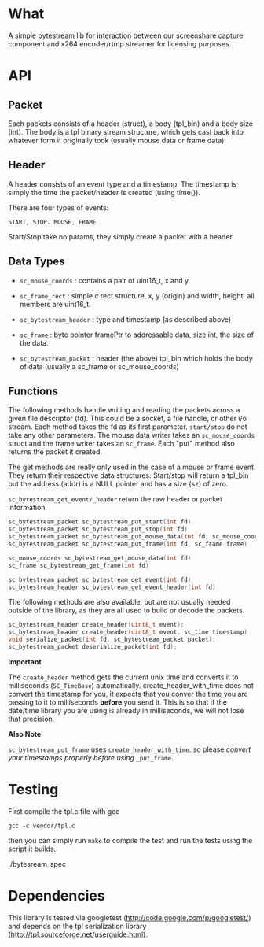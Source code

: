 What
====

A simple bytestream lib for interaction between our screenshare capture component and x264 encoder/rtmp streamer for licensing purposes.

API
===

Packet
-------

Each packets consists of a header (struct), a body (tpl_bin) and a body size (int).
The body is a tpl binary stream structure, which gets cast back into whatever form it originally took (usually mouse data or frame data).

Header
------

A header consists of an event type and a timestamp. The timestamp is simply the time the packet/header is created (using time()).

There are four types of events:

`START, STOP. MOUSE, FRAME`

Start/Stop take no params, they simply create a packet with a header

Data Types
----------

* `sc_mouse_coords` : contains a pair of uint16_t, x and y.

* `sc_frame_rect` : simple c rect structure, x, y (origin) and width, height.
all members are uint16_t.

* `sc_bytestream_header` : type and timestamp (as described above)

* `sc_frame` : byte pointer framePtr to addressable data, size int, the size of the data.

* `sc_bytestream_packet` : header (the above) tpl_bin which holds the body of data (usually a sc_frame or sc_mouse_coords)


Functions
--------

The following methods handle writing and reading the packets across a given file descriptor (fd). This could be a socket, a file handle, or other i/o stream. Each method takes the fd as its first parameter. `start/stop` do not take any other parameters. The mouse data writer takes an `sc_mouse_coords` struct and the frame writer takes an `sc_frame`. Each "put" method also returns the packet it created.

The get methods are really only used in the case of a mouse or frame event. They return their respective data structures. Start/stop will return a tpl_bin but the address (addr) is a NULL pointer and has a size (sz) of zero.

`sc_bytestream_get_event/_header` return the raw header or packet information.

```C
sc_bytestream_packet sc_bytestream_put_start(int fd)
sc_bytestream_packet sc_bytestream_put_stop(int fd)
sc_bytestream_packet sc_bytestream_put_mouse_data(int fd, sc_mouse_coords coords)
sc_bytestream_packet sc_bytestream_put_frame(int fd, sc_frame frame)

sc_mouse_coords sc_bytestream_get_mouse_data(int fd)
sc_frame sc_bytestream_get_frame(int fd)

sc_bytestream_packet sc_bytestream_get_event(int fd)
sc_bytestream_header sc_bytestream_get_event_header(int fd)
```


The following methods are also available, but are not usually needed outside of the library, as they are all used to build or decode the packets.

```C
sc_bytestream_header create_header(uint8_t event);
sc_bytestream_header create_header(uint8_t event, sc_time timestamp)
void serialize_packet(int fd, sc_bytestream_packet packet);
sc_bytestream_packet deserialize_packet(int fd);
```

**Important**

The `create_header` method gets the current unix time and converts it to milliseconds (`SC_TimeBase`) automatically. create_header_with_time does not convert the timestamp for you, it expects that you conver the time you are passing to it to milliseconds **before** you send it. This is so that if the date/time library you are using is already in milliseconds, we will not lose that precision.

**Also Note**

`sc_bytestream_put_frame` uses `create_header_with_time`. so please _convert your timestamps properly before using_ `_put_frame`.

Testing
=======

First compile the tpl.c file with gcc

`gcc -c vendor/tpl.c`

then you can simply run `make` to compile the test and run the tests using the script it builds.

./bytesream_spec

Dependencies
========

This library is tested via googletest (http://code.google.com/p/googletest/) and depends on the tpl serialization library (http://tpl.sourceforge.net/userguide.html).
